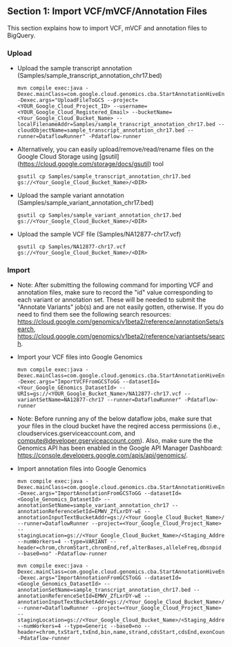 ## Section 1: Import VCF/mVCF/Annotation Files
This section explains how to import VCF, mVCF and annotation files to BigQuery.


### Upload ###

* Upload the sample transcript annotation (Samples/sample_transcript_annotation_chr17.bed)
 
   ```
   mvn compile exec:java -Dexec.mainClass=com.google.cloud.genomics.cba.StartAnnotationHiveEngine -Dexec.args="UploadFileToGCS --project=<YOUR_Google_Cloud_Project_ID> --username=<YOUR_Google_Cloud_Registered_Email> --bucketName=<Your_Google_Cloud_Bucket_Name> --localFilenameAddr=Samples/sample_transcript_annotation_chr17.bed --cloudObjectName=sample_transcript_annotation_chr17.bed --runner=DataflowRunner" -Pdataflow-runner
   ```

* Alternatively, you can easily upload/remove/read/rename files on the Google Cloud Storage using [gsutil] (https://cloud.google.com/storage/docs/gsutil) tool 

   ```
   gsutil cp Samples/sample_transcript_annotation_chr17.bed gs://<Your_Google_Cloud_Bucket_Name>/<DIR>
   ```

* Upload the sample variant annotation (Samples/sample_variant_annotation_chr17.bed)

   ```
   gsutil cp Samples/sample_variant_annotation_chr17.bed gs://<Your_Google_Cloud_Bucket_Name>/<DIR>
   ``` 

* Upload the sample VCF file (Samples/NA12877-chr17.vcf)

   ```
   gsutil cp Samples/NA12877-chr17.vcf gs://<Your_Google_Cloud_Bucket_Name>/<DIR>
   ``` 
### Import ###

* Note: After submitting the following command for importing VCF and annotation files, make sure to record the "id" value corresponding to each variant or annotation set. These will be needed to submit the "Annotate Variants" job(s) and are not easily gotten, otherwise. If you do need to find them see the following search resources: https://cloud.google.com/genomics/v1beta2/reference/annotationSets/search, https://cloud.google.com/genomics/v1beta2/reference/variantsets/search.

* Import your VCF files into Google Genomics

   ```
   mvn compile exec:java -Dexec.mainClass=com.google.cloud.genomics.cba.StartAnnotationHiveEngine -Dexec.args="ImportVCFFromGCSToGG --datasetId=<Your_Google_GEnomics_DatasetId> --URIs=gs://<YOUR_Google_Bucket_Name>/NA12877-chr17.vcf --variantSetName=NA12877-chr17 --runner=DataflowRunner" -Pdataflow-runner
   ``` 

* Note: Before running any of the below dataflow jobs, make sure that your files in the cloud bucket have the reqired access permissions (i.e., cloudservices.gserviceaccount.com, and compute@developer.gserviceaccount.com). Also, make sure the the Genomics API has been enabled in the Google API Manager Dashboard: https://console.developers.google.com/apis/api/genomics/.

* Import annotation files into Google Genomics

   ```
   mvn compile exec:java -Dexec.mainClass=com.google.cloud.genomics.cba.StartAnnotationHiveEngine -Dexec.args="ImportAnnotationFromGCSToGG --datasetId=<Google_Genomics_DatasetId> --annotationSetName=sample_variant_annotation_chr17 --annotationReferenceSetId=EMWV_ZfLxrDY-wE --annotationInputTextBucketAddr=gs://<Your_Google_Cloud_Bucket_Name>/sample_variant_annotation_chr17.bed --runner=DataflowRunner --project=<Your_Google_Cloud_Project_Name> --stagingLocation=gs://<Your_Google_Cloud_Bucket_Name>/<Staging_Address>/ --numWorkers=4 --type=VARIANT --header=chrom,chromStart,chromEnd,ref,alterBases,alleleFreq,dbsnpid --base0=no" -Pdataflow-runner
   ```

   ```
   mvn compile exec:java -Dexec.mainClass=com.google.cloud.genomics.cba.StartAnnotationHiveEngine -Dexec.args="ImportAnnotationFromGCSToGG --datasetId=<Google_Genomics_DatasetId> --annotationSetName=sample_transcript_annotation_chr17.bed --annotationReferenceSetId=EMWV_ZfLxrDY-wE --annotationInputTextBucketAddr=gs://<Your_Google_Cloud_Bucket_Name>/sample_transcript_annotation_chr17.bed --runner=DataflowRunner --project=<Your_Google_Cloud_Project_Name> --stagingLocation=gs://<Your_Google_Cloud_Bucket_Name>/<Staging_Address>/ --numWorkers=4 --type=Generic --base0=no --header=chrom,txStart,txEnd,bin,name,strand,cdsStart,cdsEnd,exonCount,exonStarts,exonEnds,score,name2,cdsStartStat,cdsEndStat,exonFrames" -Pdataflow-runner
   ```

